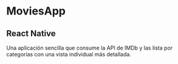 # MoviesApp
## React Native

Una aplicación sencilla que consume la API de IMDb y las lista por categorías con una vista individual más detallada.